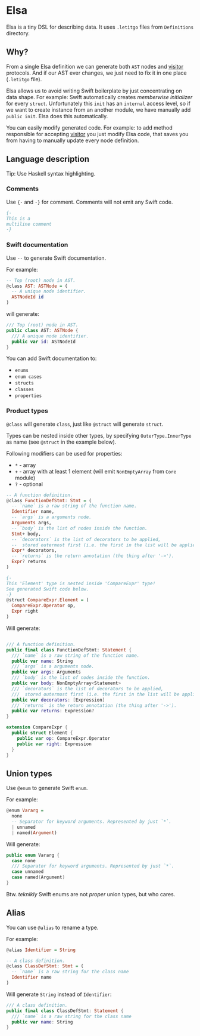 # Elsa

Elsa is a tiny DSL for describing data. It uses  `.letitgo` files from `Definitions` directory.

## Why?

From a single Elsa definition we can generate both `AST` nodes and [visitor](https://en.wikipedia.org/wiki/Visitor_pattern) protocols. And if our AST ever changes, we just need to fix it in one place (`.letitgo` file).

Elsa allows us to avoid writing Swift boilerplate by just concentrating on data shape. For example: Swift automatically creates *memberwise initializer* for every `struct`. Unfortunately this `init` has an `internal` access level, so if we want to create instance from an another module, we have manually add `public init`. Elsa does this automatically.

You can easily modify generated code. For example: to add method responsible for accepting [visitor](https://en.wikipedia.org/wiki/Visitor_pattern) you just modify Elsa code, that saves you from having to manually update every node definition.

## Language description

Tip: Use Haskell syntax highlighting.

### Comments
Use `{-` and `-}` for comment. Comments will not emit any Swift code.

```haskell
{-
This is a
multiline comment
-}
```

### Swift documentation
Use `--` to generate Swift documentation.

For example:

```haskell
-- Top (root) node in AST.
@class AST: ASTNode = (
  -- A unique node identifier.
  ASTNodeId id
)
```

will generate:

```Swift
/// Top (root) node in AST.
public class AST: ASTNode {
  /// A unique node identifier.
  public var id: ASTNodeId
}
```

You can add Swift documentation to:
- `enums`
- `enum cases`
- `structs`
- `classes`
- `properties`

### Product types

`@class` will generate `class`, just like `@struct` will generate `struct`.

Types can be nested inside other types, by specifying `OuterType.InnerType` as name (see `@struct` in the example below).

Following modifiers can be used for properties:
- `*` - array
- `+` - array with at least 1 element (will emit `NonEmptyArray` from `Core` module)
- `?` - optional

```haskell
-- A function definition.
@class FunctionDefStmt: Stmt = (
  -- `name` is a raw string of the function name.
  Identifier name,
  -- `args` is a arguments node.
  Arguments args,
  -- `body` is the list of nodes inside the function.
  Stmt+ body,
  -- `decorators` is the list of decorators to be applied,
  --  stored outermost first (i.e. the first in the list will be applied last).
  Expr* decorators,
  -- `returns` is the return annotation (the thing after '->').
  Expr? returns
)

{-
This 'Element' type is nested inside 'CompareExpr' type!
See generated Swift code below.
-}
@struct CompareExpr.Element = (
  CompareExpr.Operator op,
  Expr right
)
```

Will generate:

```Swift

/// A function definition.
public final class FunctionDefStmt: Statement {
  /// `name` is a raw string of the function name.
  public var name: String
  /// `args` is a arguments node.
  public var args: Arguments
  /// `body` is the list of nodes inside the function.
  public var body: NonEmptyArray<Statement>
  /// `decorators` is the list of decorators to be applied,
  ///  stored outermost first (i.e. the first in the list will be applied last).
  public var decorators: [Expression]
  /// `returns` is the return annotation (the thing after '->').
  public var returns: Expression?
}

extension CompareExpr {
  public struct Element {
    public var op: CompareExpr.Operator
    public var right: Expression
  }
}
```

## Union types

Use `@enum` to generate Swift `enum`.

For example:

```haskell
@enum Vararg =
  none
  -- Separator for keyword arguments. Represented by just `*`.
  | unnamed
  | named(Argument)
```

Will generate:

```Swift
public enum Vararg {
  case none
  /// Separator for keyword arguments. Represented by just `*`.
  case unnamed
  case named(Argument)
}
```

Btw. *teknikly* Swift enums are not *proper* union types, but who cares.

## Alias

You can use `@alias` to rename a type.

For example:

```haskell
@alias Identifier = String

-- A class definition.
@class ClassDefStmt: Stmt = (
  -- `name` is a raw string for the class name
  Identifier name
)
```

Will generate `String` instead of `Identifier`:

```Swift
/// A class definition.
public final class ClassDefStmt: Statement {
  /// `name` is a raw string for the class name
  public var name: String
}
```
